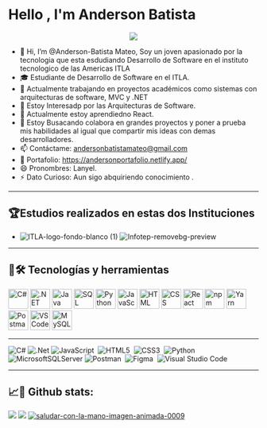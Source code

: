 <h1>Hello , I'm Anderson Batista    </h1>

<p align="center">
  <a href="https://github.com/DenverCoder1/readme-typing-svg"><img src="https://readme-typing-svg.herokuapp.com?font=Time+New+Roman&color=%2300FF00&size=25&center=true&vCenter=true&width=600&height=100&lines=Software+Development+Student;Competitive+Programmer;Backend+Developer"></a>
</p>



- 👋 Hi, I’m @Anderson-Batista Mateo, Soy un joven apasionado por la tecnologia que esta esdudiando Desarrollo de Software en el instituto  tecnologico de las Americas ITLA
- 🎓 Estudiante de Desarrollo de Software en el ITLA.
- 🚀 Actualmente trabajando en proyectos académicos como sistemas con arquitecturas de software, MVC y .NET
- 👀 Estoy Interesadp por las Arquitecturas de Software.
- 🌱 Actualmente estoy aprendiedno React.
- 💞️ Estoy Busacando colabora en grandes proyectos y poner a prueba mis habilidades al igual que compartir mis ideas con demas desarrolladores.
- 📫  Contáctame: andersonbatistamateo@gmail.com
- 👀  Portafolio: https://andersonportafolio.netlify.app/
- 😄 Pronombres: Lanyel.
- ⚡ Dato Curioso: Aun sigo abquiriendo conocimiento .
<hr></hr>

 <h2> 🏆Estudios realizados en estas dos Instituciones</h2>
 
- ![ITLA-logo-fondo-blanco (1)](https://github.com/user-attachments/assets/ae9fb066-f00d-41d1-bcb4-3957fe611474)
![Infotep-removebg-preview](https://github.com/user-attachments/assets/419e6981-f1bf-4616-b3c9-9907c07c1dc4)


<hr></hr>
<h2>🚀🛠 Tecnologías y herramientas</h2>
<p align="left">
  <img src="https://cdn.jsdelivr.net/gh/devicons/devicon/icons/csharp/csharp-original.svg" width="40" height="40" alt="C#" />
  <img src="https://cdn.jsdelivr.net/gh/devicons/devicon/icons/dot-net/dot-net-original.svg" width="40" height="40" alt=".NET" />
  <img src="https://cdn.jsdelivr.net/gh/devicons/devicon/icons/java/java-original.svg" width="40" height="40" alt="Java" />
  <img src="https://cdn.jsdelivr.net/gh/devicons/devicon/icons/microsoftsqlserver/microsoftsqlserver-plain.svg" width="40" height="40" alt="SQL Server" />
  <img src="https://cdn.jsdelivr.net/gh/devicons/devicon/icons/python/python-original.svg" width="40" height="40" alt="Python" />
  <img src="https://cdn.jsdelivr.net/gh/devicons/devicon/icons/javascript/javascript-original.svg" width="40" height="40" alt="JavaScript" />
  <img src="https://cdn.jsdelivr.net/gh/devicons/devicon/icons/html5/html5-original.svg" width="40" height="40" alt="HTML" />
  <img src="https://cdn.jsdelivr.net/gh/devicons/devicon/icons/css3/css3-original.svg" width="40" height="40" alt="CSS" />
  <img src="https://cdn.jsdelivr.net/gh/devicons/devicon/icons/react/react-original.svg" width="40" height="40" alt="React" />
  <img src="https://cdn.jsdelivr.net/gh/devicons/devicon/icons/npm/npm-original-wordmark.svg" width="40" height="40" alt="npm" />
  <img src="https://cdn.jsdelivr.net/gh/devicons/devicon/icons/yarn/yarn-original.svg" width="40" height="40" alt="Yarn" />
  <img src="https://www.vectorlogo.zone/logos/getpostman/getpostman-icon.svg" width="40" height="40" alt="Postman" />
  <img src="https://cdn.jsdelivr.net/gh/devicons/devicon/icons/vscode/vscode-original.svg" width="40" height="40" alt="VS Code" />
  <img src="https://cdn.jsdelivr.net/gh/devicons/devicon/icons/mysql/mysql-original.svg" width="40" height="40" alt="MySQL" />
</p>
<hr></hr>

![C#](https://img.shields.io/badge/c%23-%23239120.svg?style=for-the-badge&logo=csharp&logoColor=white)
![.Net](https://img.shields.io/badge/.NET-5C2D91?style=for-the-badge&logo=.net&logoColor=white)
![JavaScript](https://img.shields.io/badge/javascript-%23323330.svg?style=for-the-badge&logo=javascript&logoColor=%23F7DF1E)&nbsp;
![HTML5](https://img.shields.io/badge/html5-%23E34F26.svg?style=for-the-badge&logo=html5&logoColor=white)&nbsp;
![CSS3](https://img.shields.io/badge/css3-%231572B6.svg?style=for-the-badge&logo=css3&logoColor=white)&nbsp;
![Python](https://img.shields.io/badge/python-3670A0?style=for-the-badge&logo=python&logoColor=ffdd54)&nbsp;
![MicrosoftSQLServer](https://img.shields.io/badge/Microsoft%20SQL%20Server-CC2927?style=for-the-badge&logo=microsoft%20sql%20server&logoColor=white)
![Postman](https://img.shields.io/badge/Postman-FF6C37?style=for-the-badge&logo=postman&logoColor=white)&nbsp;
![Figma](https://img.shields.io/badge/figma-%23F24E1E.svg?style=for-the-badge&logo=figma&logoColor=white)&nbsp;
![Visual Studio Code](https://img.shields.io/badge/Visual%20Studio%20Code-0078d7.svg?style=for-the-badge&logo=visual-studio-code&logoColor=white)
<hr>
<h2>📈👀 Github stats:</h2> 

[![](https://github-readme-stats.vercel.app/api?username=Anderson-BM&show_icons=true&theme=tokyonight&hide_border=true&locale=en)](https://github.com/Anderson-BM)
[![](https://github-readme-streak-stats.herokuapp.com/?user=Anderson-BM&theme=material-palenight)](https://github.com/Anderson-BM)
     <a href="https://www.gifsanimados.org/cat-saludar-con-la-mano-1645.htm"><img src="https://www.gifsanimados.org/data/media/1645/saludar-con-la-mano-imagen-animada-0009.gif" border="0" alt="saludar-con-la-mano-imagen-animada-0009" /></a>




<!---
Anderson-BM/Anderson-BM is a ✨ special ✨ repository because its `README.md` (this file) appears on your GitHub profile.
You can click the Preview link to take a look at your changes.
--->
